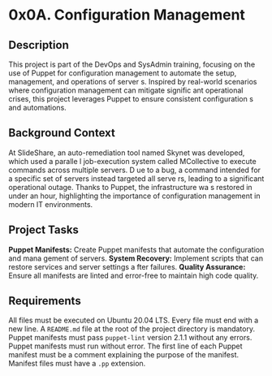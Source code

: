 # 0x0A. Configuration Management

## Description
This project is part of the DevOps and SysAdmin training, focusing on the use of Puppet     for configuration management to automate the setup, management, and operations of server    s. Inspired by real-world scenarios where configuration management can mitigate signific    ant operational crises, this project leverages Puppet to ensure consistent configuration    s and automations.

 ## Background Context
At SlideShare, an auto-remediation tool named Skynet was developed, which used a paralle    l job-execution system called MCollective to execute commands across multiple servers. D    ue to a bug, a command intended for a specific set of servers instead targeted all serve    rs, leading to a significant operational outage. Thanks to Puppet, the infrastructure wa    s restored in under an hour, highlighting the importance of configuration management in     modern IT environments.

## Project Tasks
**Puppet Manifests:** Create Puppet manifests that automate the configuration and mana    gement of servers.
**System Recovery:** Implement scripts that can restore services and server settings a    fter failures.
**Quality Assurance:** Ensure all manifests are linted and error-free to maintain high     code quality.

## Requirements
All files must be executed on Ubuntu 20.04 LTS.
Every file must end with a new line.
 A `README.md` file at the root of the project directory is mandatory.
Puppet manifests must pass `puppet-lint` version 2.1.1 without any errors.
Puppet manifests must run without error.
The first line of each Puppet manifest must be a comment explaining the purpose of the     manifest.
 Manifest files must have a `.pp` extension.
